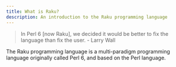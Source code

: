 ```yaml
---
title: What is Raku?
description: An introduction to the Raku programming language
---
```


> In Perl 6 [now Raku], we decided it would be better to fix the language than fix the user. - Larry Wall

The Raku programming language is a multi-paradigm programming language originally called Perl 6, and based on the Perl language.